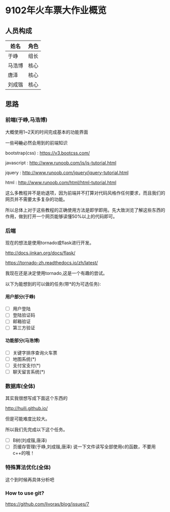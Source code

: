 # 9102年火车票大作业概览

## 人员构成

| 姓名   | 角色 |
| ------ | ---- |
| 于峥   | 组长 |
| 马浩博 | 核心 |
| 唐泽   | 核心 |
| 刘成锴 | 核心 |

## 思路

### 前端(于峥,马浩博)

大概使用1~2天的时间完成基本的功能界面

一些~~可能~~必然会用到的前端知识

bootstrap(css) : <https://v3.bootcss.com/>

javascript : <http://www.runoob.com/js/js-tutorial.html>

jquery : <http://www.runoob.com/jquery/jquery-tutorial.html>

html : <http://www.runoob.com/html/html-tutorial.html>

这么多教程并不是劝退项，因为前端并不打算对代码风格作任何要求，而且我们的网页并不需要太多复杂的功能。

所以总体上对于这些教程的正确使用方法是即学即用。先大致浏览了解这些东西的作用，做到打开一个网页能够读懂50%以上的代码即可。

### 后端

现在的想法是使用tornado或flask进行开发。

<http://docs.jinkan.org/docs/flask/>

<https://tornado-zh.readthedocs.io/zh/latest/>

我现在还是决定使用tornado,这是一个有趣的尝试。

以下为能想到的可以做的任务(带*的为可选任务):

#### 用户部分(于峥)

- [ ] 用户登陆
- [ ] 登陆验证码
- [ ] 邮箱验证
- [ ] 第三方验证
#### 功能部分(马浩博)
- [ ] 关键字排序查询火车票
- [ ] 地图系统(*)
- [ ] 支付宝支付(*)
- [ ] 聊天留言系统(*)

### 数据库(全体)

其实我很想写成下面这个东西的

<http://huili.github.io/>

但是可能难度比较大。

所以我们先完成以下这个任务。
- [ ] B树(刘成锴,唐泽)
- [ ] 页缓存管理(于峥,刘成锴,唐泽)
  说一下文件读写全部使用c的函数，不要用c++的哦！
### 特殊算法优化(全体)
这个到时候再具体分析吧
### How to use git?

<https://github.com/livoras/blog/issues/7>
